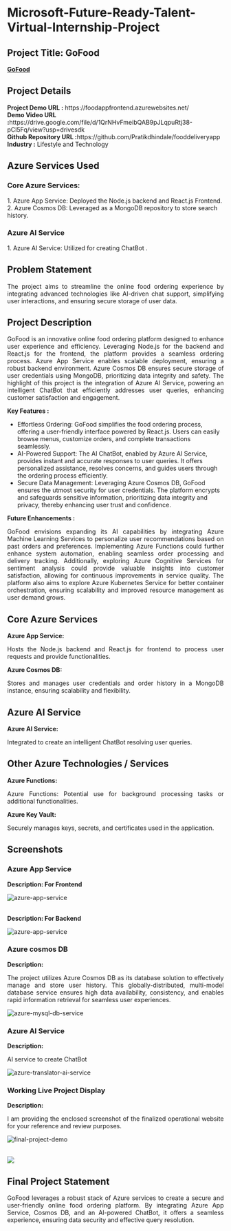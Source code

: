 <h1>Microsoft-Future-Ready-Talent-Virtual-Internship-Project</h1>
<h2>Project Title: GoFood</h2><b><a href="https://foodappfrontend.azurewebsites.net/">GoFood</b></a>
<br>
<h2>Project Details</h2>
<b>Project Demo URL :</b> https://foodappfrontend.azurewebsites.net/ <br>
<b>Demo Video URL :</b>https://drive.google.com/file/d/1QrNHvFmeibQAB9pJLqpuRtj38-pCl5Fq/view?usp=drivesdk<br>
<b>Github Repository URL :</b>https://github.com/Pratikdhindale/fooddeliveryapp<br>
<b>Industry :</b> Lifestyle and Technology<br>
<h2>Azure Services Used</h2>
<h3>Core Azure Services:</h3>
1. Azure App Service: Deployed the Node.js backend and React.js Frontend.<br>
2. Azure Cosmos DB: Leveraged as a MongoDB repository to store search history.<br>
<h3>Azure AI Service</h3> 
1. Azure AI Service: Utilized for creating ChatBot . <br>



<h2>Problem Statement</h2>
<p align="justify">The project aims to streamline the online food ordering experience by integrating advanced technologies like AI-driven chat support, simplifying user interactions, and ensuring secure storage of user data.</p>

<h2>Project Description</h2>
<p align="justify">
GoFood is an innovative online food ordering platform designed to enhance user experience and efficiency. Leveraging Node.js for the backend and React.js for the frontend, the platform provides a seamless ordering process. Azure App Service enables scalable deployment, ensuring a robust backend environment. Azure Cosmos DB ensures secure storage of user credentials using MongoDB, prioritizing data integrity and safety. The highlight of this project is the integration of Azure AI Service, powering an intelligent ChatBot that efficiently addresses user queries, enhancing customer satisfaction and engagement.</p>
<b>Key Features :</b>
<ul>
    <li>Effortless Ordering: GoFood simplifies the food ordering process, offering a user-friendly interface powered by React.js. Users can easily browse menus, customize orders, and complete transactions seamlessly.</li>
    <li>AI-Powered Support: The AI ChatBot, enabled by Azure AI Service, provides instant and accurate responses to user queries. It offers personalized assistance, resolves concerns, and guides users through the ordering process efficiently.</li>
    <li>Secure Data Management: Leveraging Azure Cosmos DB, GoFood ensures the utmost security for user credentials. The platform encrypts and safeguards sensitive information, prioritizing data integrity and privacy, thereby enhancing user trust and confidence.</li>
    </ul>
<b>Future Enhancements :</b><br>
<p align="justify">
GoFood envisions expanding its AI capabilities by integrating Azure Machine Learning Services to personalize user recommendations based on past orders and preferences. Implementing Azure Functions could further enhance system automation, enabling seamless order processing and delivery tracking. Additionally, exploring Azure Cognitive Services for sentiment analysis could provide valuable insights into customer satisfaction, allowing for continuous improvements in service quality. The platform also aims to explore Azure Kubernetes Service for better container orchestration, ensuring scalability and improved resource management as user demand grows.</p>


<h2>Core Azure Services</h2>
<b>Azure App Service:</b><br><p align="justify">Hosts the Node.js backend and React.js for frontend to process user requests and provide functionalities.</p>


<b>Azure Cosmos DB:</b><br><p align="justify"> Stores and manages user credentials and order history in a MongoDB instance, ensuring scalability and flexibility.</p>

<h2>Azure AI Service</h2>

<b>Azure AI Service:</b><br><p align="justify">Integrated to create an intelligent ChatBot resolving user queries.</p>

<h2>Other Azure Technologies / Services</h2>
<b>Azure Functions:</b><br><p align="justify">Azure Functions: Potential use for background processing tasks or additional functionalities.</p>
<b>Azure Key Vault: </b><br><p align="justify">Securely manages keys, secrets, and certificates used in the application.</p>


<h2>Screenshots</h2>

<h3>Azure App Service</h3>
<b>Description: For Frontend</b><p align="justify">
</p>
<img src="https://github.com/Pratikdhindale/fooddeliveryapp/blob/main/screenshots/frontend.png" alt="azure-app-service"></img><br>

<br><b>Description: For Backend</b><p align="justify">
</p>
<img src="https://github.com/Pratikdhindale/fooddeliveryapp/blob/main/screenshots/backend.png" alt="azure-app-service"></img><br>

<h3>Azure cosmos DB</h3>
<b>Description:</b><p align="justify">The project utilizes Azure Cosmos DB as its database solution to effectively manage and store user history. This globally-distributed, multi-model database service ensures high data availability, consistency, and enables rapid information retrieval for seamless user experiences.</p>
<img src="https://github.com/Pratikdhindale/fooddeliveryapp/blob/main/screenshots/mongodb.png" alt="azure-mysql-db-service"></img><br>

<h3>Azure AI Service</h3>
<b>Description:</b><p align="justify">AI service to create ChatBot</p>
<img src="https://github.com/Pratikdhindale/fooddeliveryapp/blob/main/screenshots/bot.png" alt="azure-translator-ai-service"></img><br>


<h3>Working Live Project Display</h3>
<b>Description:</b><p align="justify">I am providing the enclosed screenshot of the finalized operational website for your reference and review purposes.</p>
<img src="https://github.com/Pratikdhindale/fooddeliveryapp/blob/main/screenshots/demo2.png" alt="final-project-demo"></img><br>

<br><img src="https://github.com/Pratikdhindale/fooddeliveryapp/blob/main/screenshots/demo3.png"></img><br>




<h2>Final Project Statement</h2>
<p align="justify">
GoFood leverages a robust stack of Azure services to create a secure and user-friendly online food ordering platform. By integrating Azure App Service, Cosmos DB, and an AI-powered ChatBot, it offers a seamless experience, ensuring data security and effective query resolution.</p>

